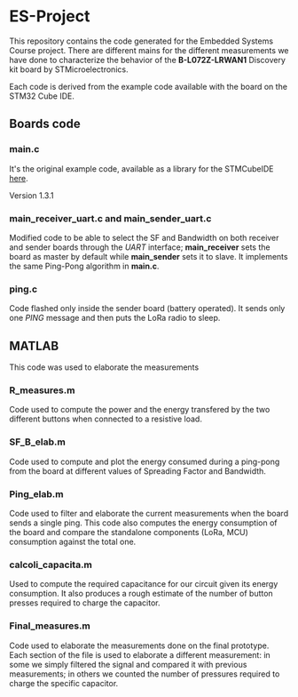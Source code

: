 # ES-Project

This repository contains the code generated for the Embedded Systems Course project.
There are different mains for the different measurements we have done to characterize the behavior of the **B-L072Z-LRWAN1** Discovery kit board by STMicroelectronics.

Each code is derived from the example code available with the board on the STM32 Cube IDE.

## Boards code

### main.c

It's the original example code, available as a library for the STMCubeIDE [here](https://www.st.com/en/embedded-software/i-cube-lrwan.html).

Version 1.3.1

### main_receiver_uart.c and main_sender_uart.c

Modified code to be able to select the SF and Bandwidth on both receiver and sender boards through the *UART* interface; **main_receiver** sets the board as master by default while **main_sender** sets it to slave.
It implements the same Ping-Pong algorithm in **main.c**.

### ping.c

Code flashed only inside the sender board (battery operated). It sends only one *PING* message and then puts the LoRa radio to sleep.

## MATLAB 
This code was used to elaborate the measurements

### R_measures.m

Code used to compute the power and the energy transfered by the two different buttons when connected to a resistive load.

### SF_B_elab.m

Code used to compute and plot the energy consumed during a ping-pong from the board at different values of Spreading Factor and Bandwidth.

### Ping_elab.m

Code used to filter and elaborate the current measurements when the board sends a single ping. This code also computes the energy consumption of the board and compare the standalone components (LoRa, MCU) consumption against the total one.

### calcoli_capacita.m

Used to compute the required capacitance for our circuit given its energy consumption. It also produces a rough estimate of the number of button presses required to charge the capacitor.

### Final_measures.m

Code used to elaborate the measurements done on the final prototype. Each section of the file is used to elaborate a different measurement: in some we simply filtered the signal and compared it with previous measurements; in others we counted the number of pressures required to charge the specific capacitor.
